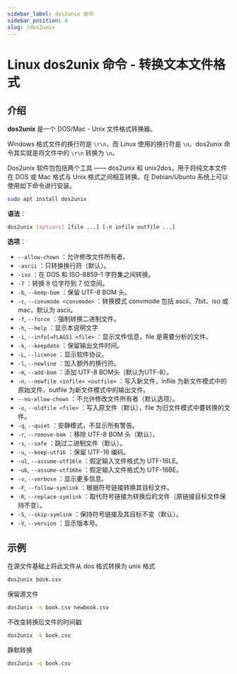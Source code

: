 ```yaml
---
sidebar_label: dos2unix 命令
sidebar_position: 4
slug: /dos2unix
---
```


# Linux dos2unix 命令 - 转换文本文件格式



## 介绍

**dos2unix** 是一个 DOS/Mac - Unix 文件格式转换器。

Windows 格式文件的换行符是 `\r\n`，而 Linux 使用的换行符是 `\n`。dos2unix 命令其实就是将文件中的 `\r\n` 转换为 `\n`。

Dos2unix 软件包包括两个工具 —— dos2unix 和 unix2dos，用于将纯文本文件在 DOS 或 Mac 格式与 Unix 格式之间相互转换。在 Debian/Ubuntu 系统上可以使用如下命令进行安装。

```bash
sudo apt install dos2unix
```

**语法**：

```bash
dos2unix [options] [file ...] [-n infile outfile ...]
```

**选项**：

- `--allow-chown` ：允许修改文件所有者。
- `-ascii` ：只转换换行符（默认）。
- `-iso` ：在 DOS 和 ISO-8859-1 字符集之间转换。
- `-7` ：转换 8 位字符到 7 位空间。
- `-b`, `--keep-bom` ：保留 UTF-8 BOM 头。
- `-c`, `--convmode <convmode>` ：转换模式 convmode 包括 ascii、7bit、iso 或 mac，默认为 ascii。
- `-f`, `--force` ：强制转换二进制文件。
- `-h`, `--help` ：显示本说明文字
- `-i`, `--info[=FLAGS] <file>` ：显示文件信息，file 是需要分析的文件。
- `-k`, `--keepdate` ：保留输出文件时间。
- `-L`, `--license` ：显示软件协议。
- `-l`, `--newline` ：加入额外的换行符。
- `-m`, `--add-bom` ：添加 UTF-8 BOM头（默认为UTF-8）。
- `-n`, `--newfile <infile> <outfile>` ：写入新文件，infile 为新文件模式中的原始文件，outfile 为新文件模式中的输出文件。
- `--no-allow-chown` ：不允许修改文件所有者（默认选项）。
- `-o`, `--oldfile <file>` ：写入原文件（默认），file 为旧文件模式中要转换的文件。
- `-q`, `--quiet` ：安静模式，不显示所有警告。
- `-r`, `--remove-bom` ：移除 UTF-8 BOM 头（默认）。
- `-s`, `--safe` ：跳过二进制文件（默认）。
- `-u`,  `--keep-utf16` ：保留 UTF-16 编码。
- `-ul`, `--assume-utf16le` ：假定输入文件格式为 UTF-16LE。
- `-ub`, `--assume-utf16be` ：假定输入文件格式为 UTF-16BE。
- `-v`,  `--verbose` ：显示更多信息。
- `-F`, `--follow-symlink` ：根据符号链接转换其目标文件。
- `-R`, `--replace-symlink` ：取代符号链接为转换后的文件（原链接目标文件保持不变）。
- `-S`, `--skip-symlink` ：保持符号链接及其目标不变（默认）。
- `-V`, `--version` ：显示版本号。



## 示例

在源文件基础上将此文件从 dos 格式转换为 unix 格式

```bash
dos2unix book.csv
```

保留源文件

```bash
dos2unix -n book.csv newbook.csv
```

不改变转换后文件的时间戳

```bash
dos2unix -k book.csv
```

静默转换

```bash
dos2unix -q book.csv
```


